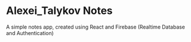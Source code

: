 # Alexei_Talykov Notes
A simple notes app, created using React and Firebase (Realtime Database and Authentication)